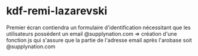 # kdf-remi-lazarevski

Premier écran contiendra un formulaire d'identification nécessitant que les utilisateurs possédent un email @supplynation.com => création d'une fonction js qui s'assure que la partie de l'adresse email après l'arobase soit @supplynation.com


